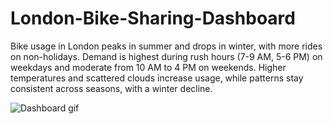 # London-Bike-Sharing-Dashboard
Bike usage in London peaks in summer and drops in winter, with more rides on non-holidays. Demand is highest during rush hours (7-9 AM, 5-6 PM) on weekdays and moderate from 10 AM to 4 PM on weekends. Higher temperatures and scattered clouds increase usage, while patterns stay consistent across seasons, with a winter decline.


![Dashboard gif](https://github.com/user-attachments/assets/8d3eb702-d22d-447f-b954-8c0d1f2394de)




